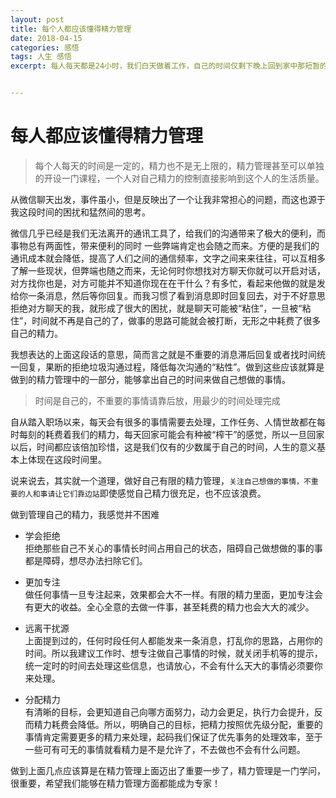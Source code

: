 ```yaml
---
layout: post
title: 每个人都应该懂得精力管理
date: 2018-04-15
categories: 感悟
tags: 人生 感悟
excerpt: 每人每天都是24小时，我们白天做着工作，自己的时间仅剩下晚上回到家中那短暂的三两个小时，看似短暂，却是提升自己的关键时间。  


---    
```



#  每人都应该懂得精力管理  


> 每个人每天的时间是一定的，精力也不是无上限的，精力管理甚至可以单独的开设一门课程，一个人对自己精力的控制直接影响到这个人的生活质量。  


从微信聊天出发，事件虽小，但是反映出了一个让我非常担心的问题，而这也源于我这段时间的困扰和猛然间的思考。


微信几乎已经是我们无法离开的通讯工具了，给我们的沟通带来了极大的便利，而事物总有两面性，带来便利的同时
一些弊端肯定也会随之而来。方便的是我们的通讯成本就会降低，提高了人们之间的通信频率，文字之间来来往往，可以互相多了解一些现状，但弊端也随之而来，无论何时你想找对方聊天你就可以开启对话，对方找你也是，对方可能并不知道你现在在干什么？有多忙，看起来他做的就是发给你一条消息，然后等你回复。而我习惯了看到消息即时回复回去，对于不好意思拒绝对方聊天的我，就形成了很大的困扰，就是聊天可能被“粘住”，一旦被“粘住”，时间就不再是自己的了，做事的思路可能就会被打断，无形之中耗费了很多自己的精力。  



我想表达的上面这段话的意思，简而言之就是不重要的消息滞后回复或者找时间统一回复，果断的拒绝垃圾沟通过程，降低每次沟通的“粘性”。做到这些应该就算是做到的精力管理中的一部分，能够拿出自己的时间来做自己想做的事情。  


>时间是自己的，不重要的事情请靠后放，用最少的时间处理完成  


自从踏入职场以来，每天会有很多的事情需要去处理，工作任务、人情世故都在每时每刻的耗费着我们的精力，每天回家可能会有种被“榨干”的感觉，所以一旦回家以后，时间都应该倍加珍惜，这是我们仅有的少数属于自己的时间，人生的意义基本上体现在这段时间里。  



说来说去，其实就一个道理，做好自己有限的精力管理，```关注自己想做的事情，不重要的人和事请让它们靠边站```即使感觉自己精力很充足，也不应该浪费。  


做到管理自己的精力，我感觉并不困难  
+ 学会拒绝  
    拒绝那些自己不关心的事情长时间占用自己的状态，阻碍自己做想做的事的事都是障碍，想尽办法扫除它们。  

+ 更加专注  
    做任何事情一旦专注起来，效果都会大不一样。有限的精力里面，更加专注会有更大的收益。全心全意的去做一件事，甚至耗费的精力也会大大的减少。  

+ 远离干扰源  
    上面提到过的，任何时段任何人都能发来一条消息，打乱你的思路，占用你的时间。所以我建议工作时、想专注做自己事情的时候，就关闭手机等的提示，统一定时的时间去处理这些信息，也请放心，不会有什么天大的事情必须要你来处理。  
+ 分配精力  
    有清晰的目标，会更知道自己向哪方面努力，动力会更足，执行力会提升，反而精力耗费会降低。所以，明确自己的目标，把精力按照优先级分配，重要的事情肯定需要更多的精力来处理，起码我们保证了优先事务的处理效率，至于一些可有可无的事情就看精力是不是允许了，不去做也不会有什么问题。



做到上面几点应该算是在精力管理上面迈出了重要一步了，精力管理是一门学问，很重要，希望我们能够在精力管理方面都能成为专家！

